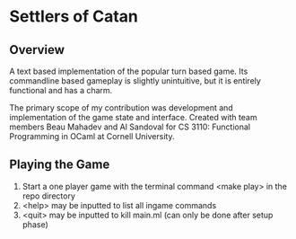 # Settlers of Catan
## Overview
A text based implementation of the popular turn based game. Its commandline based gameplay is slightly unintuitive, but it is entirely 
functional and has a charm. 

The primary scope of my contribution was development and implementation of the game state and interface. 
Created with team members Beau Mahadev and Al Sandoval for CS 3110: Functional Programming in OCaml at Cornell University.

## Playing the Game
1. Start a one player game with the terminal command \<make play\> in the repo directory
2. \<help\> may be inputted to list all ingame commands
3. \<quit\> may be inputted to kill main.ml (can only be done after setup phase)
